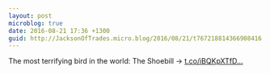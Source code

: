 ```yaml
---
layout: post
microblog: true
date: 2016-08-21 17:36 +1300
guid: http://JacksonOfTrades.micro.blog/2016/08/21/t767218814366908416.html
---
```

The most terrifying bird in the world: The Shoebill → [t.co/iBQKpXTfD...](https://t.co/iBQKpXTfDJ)
